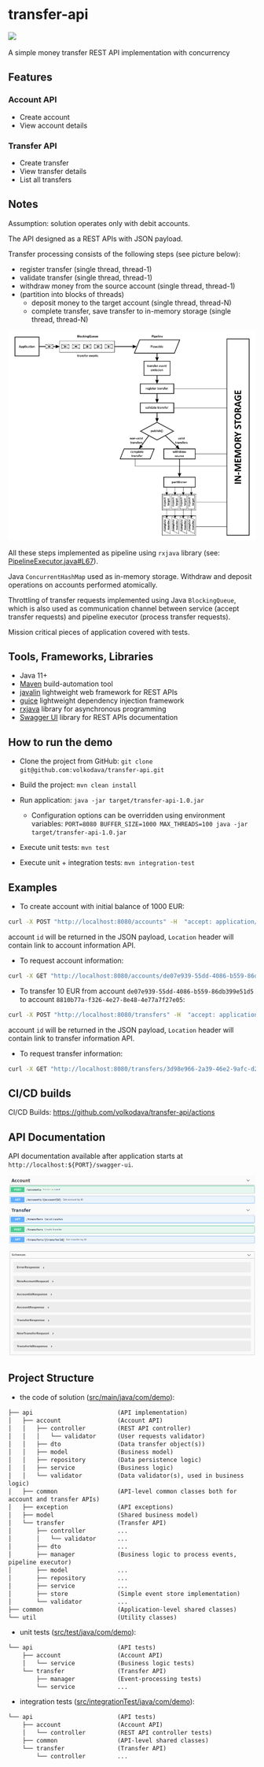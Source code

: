 # transfer-api
![](https://github.com/volkodava/transfer-api/workflows/transfer-api/badge.svg)

A simple money transfer REST API implementation with concurrency

## Features

### Account API

- Create account
- View account details

### Transfer API

- Create transfer
- View transfer details
- List all transfers

## Notes

Assumption: solution operates only with debit accounts.

The API designed as a REST APIs with JSON payload.

Transfer processing consists of the following steps (see picture below):
- register transfer (single thread, thread-1)
- validate transfer (single thread, thread-1)
- withdraw money from the source account (single thread, thread-1)
- (partition into blocks of threads)
    - deposit money to the target account (single thread, thread-N)
    - complete transfer, save transfer to in-memory storage (single thread, thread-N)

<img src="./docs/pipeline.png" alt="">

All these steps implemented as pipeline using `rxjava` library (see: [PipelineExecutor.java#L67](./src/main/java/com/demo/api/transfer/manager/PipelineExecutor.java#L67)).

Java `ConcurrentHashMap` used as in-memory storage. Withdraw and deposit operations on accounts performed atomically. 

Throttling of transfer requests implemented using Java `BlockingQueue`, 
which is also used as communication channel between service (accept transfer requests) and pipeline executor (process transfer requests). 

Mission critical pieces of application covered with tests.

## Tools, Frameworks, Libraries

- Java 11+
- [Maven](https://maven.apache.org/) build-automation tool
- [javalin](https://javalin.io/) lightweight web framework for REST APIs
- [guice](https://github.com/google/guice) lightweight dependency injection framework
- [rxjava](https://github.com/ReactiveX/RxJava) library for asynchronous programming
- [Swagger UI](https://swagger.io/tools/swagger-ui/) library for REST APIs documentation

## How to run the demo

- Clone the project from GitHub: `git clone git@github.com:volkodava/transfer-api.git`

- Build the project: `mvn clean install`

- Run application: `java -jar target/transfer-api-1.0.jar`
    - Configuration options can be overridden using environment variables: `PORT=8080 BUFFER_SIZE=1000 MAX_THREADS=100 java -jar target/transfer-api-1.0.jar`

- Execute unit tests: `mvn test`

- Execute unit + integration tests: `mvn integration-test`

## Examples

- To create account with initial balance of 1000 EUR:

```bash
curl -X POST "http://localhost:8080/accounts" -H  "accept: application/json" -H  "Content-Type: application/json" -d "{\"initialBalance\":1000}"
```
account `id` will be returned in the JSON payload, `Location` header will contain link to account information API.

- To request account information:

```bash
curl -X GET "http://localhost:8080/accounts/de07e939-55dd-4086-b559-86db399e51d5" -H  "accept: application/json"
```

- To transfer 10 EUR from account `de07e939-55dd-4086-b559-86db399e51d5` to account `8810b77a-f326-4e27-8e48-4e77a7f27e05`:

```bash
curl -X POST "http://localhost:8080/transfers" -H  "accept: application/json" -H  "Content-Type: application/json" -d "{\"sourceAccountId\":\"de07e939-55dd-4086-b559-86db399e51d5\",\"targetAccountId\":\"8810b77a-f326-4e27-8e48-4e77a7f27e05\",\"amount\":10}"
```
account `id` will be returned in the JSON payload, `Location` header will contain link to transfer information API.

- To request transfer information:

```bash
curl -X GET "http://localhost:8080/transfers/3d98e966-2a39-46e2-9afc-d2b7cf2285d4" -H  "accept: application/json"
```

## CI/CD builds

CI/CD Builds: https://github.com/volkodava/transfer-api/actions

## API Documentation

API documentation available after application starts at `http://localhost:${PORT}/swagger-ui`.

<img src="./docs/swagger.png" alt="">

## Project Structure

- the code of solution ([src/main/java/com/demo](./src/main/java/com/demo)):
```
├── api                        (API implementation)
│   ├── account                (Account API)
│   │   ├── controller         (REST API controller)
│   │   │   └── validator      (User requests validator)
│   │   ├── dto                (Data transfer object(s))
│   │   ├── model              (Business model)
│   │   ├── repository         (Data persistence logic)
│   │   ├── service            (Business logic)
│   │   └── validator          (Data validator(s), used in business logic)
│   ├── common                 (API-level common classes both for account and transfer APIs)
│   ├── exception              (API exceptions)
│   ├── model                  (Shared business model)
│   └── transfer               (Transfer API)
│       ├── controller         ...
│       │   └── validator      ...
│       ├── dto                ...
│       ├── manager            (Business logic to process events, pipeline executor)
│       ├── model              ...
│       ├── repository         ...
│       ├── service            ...
│       ├── store              (Simple event store implementation)
│       └── validator          ...
├── common                     (Application-level shared classes)
└── util                       (Utility classes)
```

- unit tests ([src/test/java/com/demo](./src/test/java/com/demo)):
```
└── api                        (API tests)
    ├── account                (Account API)
    │   └── service            (Business logic tests)
    └── transfer               (Transfer API)
        ├── manager            (Event-processing tests)
        └── service            ...
```

- integration tests ([src/integrationTest/java/com/demo](./src/integrationTest/java/com/demo)):
```
└── api                        (API tests)
    ├── account                (Account API)
    │   └── controller         (REST API controller tests)
    ├── common                 (API-level shared classes)
    └── transfer               (Transfer API)
        └── controller         ...
```
